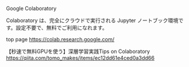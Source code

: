 Google Colaboratory

Colaboratory は、完全にクラウドで実行される Jupyter ノートブック環境です。設定不要で、無料でご利用になれます。

top page
https://colab.research.google.com/


【秒速で無料GPUを使う】深層学習実践Tips on Colaboratory
https://qiita.com/tomo_makes/items/ec12dd61e4ced0a3dd66

